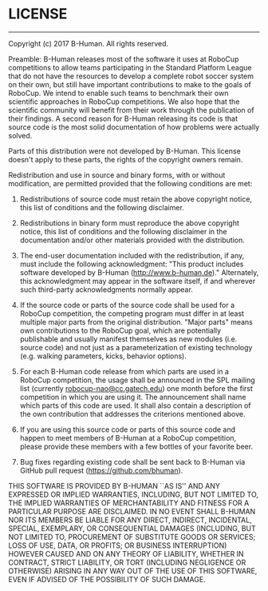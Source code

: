 # LICENSE
------------------------------------------------------------------
Copyright (c) 2017 B-Human.  All rights reserved.


Preamble: B-Human releases most of the software it uses at RoboCup
competitions to allow teams participating in the Standard Platform
League that do not have the resources to develop a complete robot
soccer system on their own, but still have important contributions
to make to the goals of RoboCup. We intend to enable such teams to
benchmark their own scientific approaches in RoboCup competitions.
We also hope that the scientific community will benefit from their
work through the publication of their findings.
A second reason for B-Human releasing its code is that source code
is the most solid documentation of how problems were actually
solved.


Parts of this distribution were not developed by B-Human.
This license doesn't apply to these parts, the rights of the
copyright owners remain.

Redistribution and use in source and binary forms, with or without
modification, are permitted provided that the following conditions
are met:
1. Redistributions of source code must retain the above copyright
   notice, this list of conditions and the following disclaimer.

2. Redistributions in binary form must reproduce the above
   copyright notice, this list of conditions and the following
   disclaimer in the documentation and/or other materials provided
   with the distribution.

3. The end-user documentation included with the redistribution, if
   any, must include the following acknowledgment:
   "This product includes software developed by B-Human
    (http://www.b-human.de)."
   Alternately, this acknowledgment may appear in the software
   itself, if and wherever such third-party acknowledgments
   normally appear.

4. If the source code or parts of the source code shall be used
   for a RoboCup competition, the competing program must differ in
   at least multiple major parts from the original distribution.
   "Major parts" means own contributions to the RoboCup goal, which
   are potentially publishable and usually manifest themselves as
   new modules (i.e. source code) and not just as a parameterization
   of existing technology (e.g. walking parameters, kicks, behavior
   options).

5. For each B-Human code release from which parts are used in a
   RoboCup competition, the usage shall be announced in the SPL
   mailing list (currently robocup-nao@cc.gatech.edu) one month
   before the first competition in which you are using it. The
   announcement shall name which parts of this code are used.
   It shall also contain a description of the own contribution
   that addresses the criterions mentioned above.

6. If you are using this source code or parts of this source code
   and happen to meet members of B-Human at a RoboCup competition,
   please provide these members with a few bottles of your favorite
   beer.

7. Bug fixes regarding existing code shall be sent back to B-Human via
   GitHub pull request (https://github.com/bhuman).


THIS SOFTWARE IS PROVIDED BY B-HUMAN ``AS IS'' AND ANY
EXPRESSED OR IMPLIED WARRANTIES, INCLUDING, BUT NOT LIMITED TO,
THE IMPLIED WARRANTIES OF MERCHANTABILITY AND FITNESS FOR A
PARTICULAR PURPOSE ARE DISCLAIMED. IN NO EVENT SHALL
B-HUMAN NOR ITS MEMBERS BE LIABLE FOR ANY DIRECT, INDIRECT,
INCIDENTAL, SPECIAL, EXEMPLARY, OR CONSEQUENTIAL DAMAGES
(INCLUDING, BUT NOT LIMITED TO, PROCUREMENT OF SUBSTITUTE GOODS
OR SERVICES; LOSS OF USE, DATA, OR PROFITS; OR BUSINESS
INTERRUPTION) HOWEVER CAUSED AND ON ANY THEORY OF LIABILITY,
WHETHER IN CONTRACT, STRICT LIABILITY, OR TORT (INCLUDING
NEGLIGENCE OR OTHERWISE) ARISING IN ANY WAY OUT OF THE USE OF
THIS SOFTWARE, EVEN IF ADVISED OF THE POSSIBILITY OF SUCH DAMAGE.